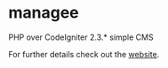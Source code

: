 # managee
PHP over CodeIgniter 2.3.* simple CMS

For further details check out the <a href="https://manag.ee">website</a>.